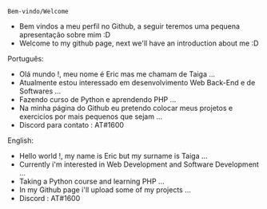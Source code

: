    Bem-vindo/Welcome
 - Bem vindos a meu perfil no Github, a seguir teremos uma pequena apresentação sobre mim :D
 - Welcome to my github page, next we'll have an introduction about me :D
 
 
  Português:
- Olá mundo !, meu nome é Eric mas me chamam de Taiga ...
- Atualmente estou interessado em desenvolvimento Web Back-End e de Softwares ...
- Fazendo curso de Python e aprendendo PHP ...
- Na minha página do Github eu pretendo colocar meus projetos e exercicios por mais pequenos que sejam ...
- Discord para contato : AT#1600


 English:
- Hello world !, my name is Eric but my surname is Taiga ...
- Currently i'm interested in Web Development and Software Development ...
- Taking a Python course and learning PHP ...
- In my Github page i'll upload some of my projects ...
- Discord : AT#1600

<!---
TaigaAsk/TaigaAsk is a ✨ special ✨ repository because its `README.md` (this file) appears on your GitHub profile.
You can click the Preview link to take a look at your changes.
--->
